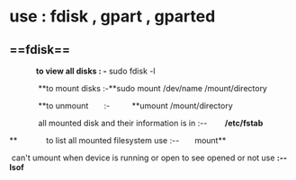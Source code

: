# use : fdisk , gpart , gparted

## ==**fdisk**==

            **to view all disks : -** sudo fdisk -l

             **to mount disks :-**sudo mount /dev/name /mount/directory

             **to unmount       :-          **umount /mount/directory

             all mounted disk and their information is in :--        **/etc/fstab**

**             to list all mounted filesystem use :--       mount**

  can't umount when device is running or open to see opened or not use **:--    lsof**